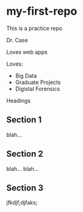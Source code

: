 # my-first-repo
This is a practice repo

Dr. Case

Loves web apps

Loves:

* Big Data
* Graduate Projects
* Digistal Forensics

Headings
## Section 1

blah...

## Section 2

blah...
blah...

## Section 3

jfkdjf;djfaks;
